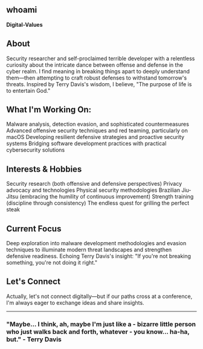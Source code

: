 ## whoami

**Digital-Values**

## About

Security researcher and self-proclaimed terrible developer with a relentless curiosity about the intricate dance between offense and defense in the cyber realm. 
I find meaning in breaking things apart to deeply understand them—then attempting to craft robust defenses to withstand tomorrow's threats. Inspired by Terry Davis's wisdom, I believe, "The purpose of life is to entertain God."

## What I'm Working On:

Malware analysis, detection evasion, and sophisticated countermeasures
Advanced offensive security techniques and red teaming, particularly on macOS
Developing resilient defensive strategies and proactive security systems
Bridging software development practices with practical cybersecurity solutions

## Interests & Hobbies

Security research (both offensive and defensive perspectives)
Privacy advocacy and technologies
Physical security methodologies
Brazilian Jiu-Jitsu (embracing the humility of continuous improvement)
Strength training (discipline through consistency)
The endless quest for grilling the perfect steak

## Current Focus
Deep exploration into malware development methodologies and evasion techniques to illuminate modern threat landscapes and strengthen defensive readiness. Echoing Terry Davis's insight: "If you're not breaking something, you're not doing it right."

## Let's Connect

Actually, let's not connect digitally—but if our paths cross at a conference, I'm always eager to exchange ideas and share insights.

---


### "Maybe... I think, ah, maybe I'm just like a - bizarre little person who just walks back and forth, whatever - you know... ha-ha, but." - Terry Davis
